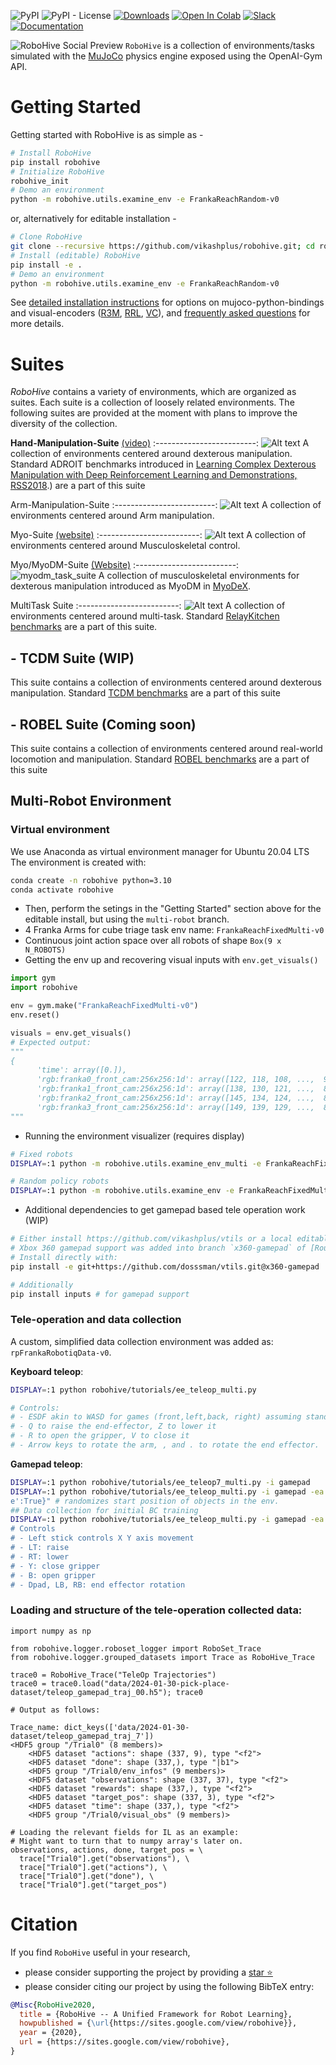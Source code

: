 <!-- =================================================
Copyright (C) 2018 Vikash Kumar
Author  :: Vikash Kumar (vikashplus@gmail.com)
Source  :: https://github.com/vikashplus/robohive
License :: Under Apache License, Version 2.0 (the "License"); you may not use this file except in compliance with the License. You may obtain a copy of the License at http://www.apache.org/licenses/LICENSE-2.0 Unless required by applicable law or agreed to in writing, software distributed under the License is distributed on an "AS IS" BASIS, WITHOUT WARRANTIES OR CONDITIONS OF ANY KIND, either express or implied. See the License for the specific language governing permissions and limitations under the License.
================================================= -->

<!-- # RoboHive -->

![PyPI](https://img.shields.io/pypi/v/robohive)
![PyPI - License](https://img.shields.io/pypi/l/robohive)
[![Downloads](https://pepy.tech/badge/robohive)](https://pepy.tech/project/robohive)
[![Open In Colab](https://colab.research.google.com/assets/colab-badge.svg)](https://colab.research.google.com/drive/1rdSgnsfUaE-eFLjAkFHeqfUWzAK8ruTs?usp=sharing)
[![Slack](https://img.shields.io/badge/Slack-4A154B?style=for-the-badge&logo=slack&logoColor=white)](https://robohiveworkspace.slack.com)
[![Documentation](https://img.shields.io/static/v1?label=Wiki&message=Documentation&color=<green)](https://github.com/vikashplus/robohive/wiki)

![RoboHive Social Preview](https://github.com/vikashplus/robohive/assets/12837145/04aff6da-f9fa-4f5f-abc6-cfcd70c6cd90)
`RoboHive` is a collection of environments/tasks simulated with the [MuJoCo](http://www.mujoco.org/) physics engine exposed using the OpenAI-Gym API.

# Getting Started
   Getting started with RoboHive is as simple as -
   ``` bash
   # Install RoboHive
   pip install robohive
   # Initialize RoboHive
   robohive_init
   # Demo an environment
   python -m robohive.utils.examine_env -e FrankaReachRandom-v0
   ```

   or, alternatively for editable installation -

   ``` bash
   # Clone RoboHive
   git clone --recursive https://github.com/vikashplus/robohive.git; cd robohive
   # Install (editable) RoboHive
   pip install -e .
   # Demo an environment
   python -m robohive.utils.examine_env -e FrankaReachRandom-v0
   ```

   See [detailed installation instructions](./setup/README.md) for options on mujoco-python-bindings and  visual-encoders ([R3M](https://sites.google.com/view/robot-r3m/), [RRL](https://sites.google.com/view/abstractions4rl), [VC](https://eai-vc.github.io/)), and [frequently asked questions](https://github.com/vikashplus/robohive/wiki/6.-Tutorials-&-FAQs#installation) for more details.

# Suites
*RoboHive* contains a variety of environments, which are organized as suites. Each suite is a collection of loosely related environments. The following suites are provided at the moment with plans to improve the diversity of the collection.

**Hand-Manipulation-Suite** [(video)](https://youtu.be/jJtBll8l_OM)
:-------------------------:
![Alt text](https://raw.githubusercontent.com/vikashplus/robohive/f786982204e85b79bd921aa54ffebf3a7887de3d/mj_envs/hand_manipulation_suite/assets/tasks.jpg?raw=false "Hand Manipulation Suite") A collection of environments centered around dexterous manipulation. Standard ADROIT benchmarks introduced in [Learning Complex Dexterous Manipulation with Deep Reinforcement Learning and Demonstrations, RSS2018](https://sites.google.com/corp/view/deeprl-dexterous-manipulation).) are a part of this suite


Arm-Manipulation-Suite
:-------------------------:
![Alt text](https://github.com/vikashplus/robohive/assets/12837145/ef072b90-42e7-414b-9da0-45c87c31443a?raw=false "Arm Manipulation Suite") A collection of environments centered around Arm manipulation.


Myo-Suite [(website)](https://sites.google.com/view/myosuite)
:-------------------------:
![Alt text](https://github.com/vikashplus/robohive/assets/12837145/0db70854-cb90-4360-8bd9-42cd1b5446c1?raw=false "Myo_Suite") A collection of environments centered around Musculoskeletal control.


Myo/MyoDM-Suite [(Website)](https://sites.google.com/view/myodex)
:-------------------------:
![myodm_task_suite](https://github.com/vikashplus/robohive/assets/12837145/2ca62e77-6827-4029-930e-b95ab86ae0f4) A collection of musculoskeletal environments for dexterous manipulation introduced as MyoDM in [MyoDeX](https://sites.google.com/view/myodex).


MultiTask Suite
:-------------------------:
![Alt text](https://github.com/vikashplus/robohive/assets/12837145/b7f314b9-8d4e-4e58-b791-6df774b91d21?raw=false "Myo_Suite") A collection of environments centered around multi-task. Standard [RelayKitchen benchmarks](https://relay-policy-learning.github.io/) are a part of this suite.

## - TCDM Suite (WIP)
   This suite contains a collection of environments centered around dexterous manipulation. Standard [TCDM benchmarks](https://pregrasps.github.io/) are a part of this suite

## - ROBEL Suite (Coming soon)
   This suite contains a collection of environments centered around real-world locomotion and manipulation. Standard [ROBEL benchmarks](http://roboticsbenchmarks.org/) are a part of this suite

## Multi-Robot Environment

### Virtual environment
We use Anaconda as virtual environment manager for Ubuntu 20.04 LTS
The environment is created with:
```bash
conda create -n robohive python=3.10
conda activate robohive
```
- Then, perform the setings in the "Getting Started" section above for the editable install, but using the `multi-robot` branch.
- 4 Franka Arms for cube triage task env name: `FrankaReachFixedMulti-v0`
- Continuous joint action space over all robots of shape `Box(9 x N_ROBOTS)`
- Getting the env up and recovering visual inputs with `env.get_visuals()`

```python
import gym
import robohive

env = gym.make("FrankaReachFixedMulti-v0")
env.reset()

visuals = env.get_visuals()
# Expected output:
"""
{
      'time': array([0.]),
      'rgb:franka0_front_cam:256x256:1d': array([122, 118, 108, ...,  92,  88,  85], dtype=uint8),
      'rgb:franka1_front_cam:256x256:1d': array([138, 130, 121, ...,  80,  77,  74], dtype=uint8),
      'rgb:franka2_front_cam:256x256:1d': array([145, 134, 124, ...,  84,  82,  79], dtype=uint8),
      'rgb:franka3_front_cam:256x256:1d': array([149, 139, 129, ...,  80,  78,  75], dtype=uint8)}
"""
```

- Running the environment visualizer (requires display)
```bash
# Fixed robots
DISPLAY=:1 python -m robohive.utils.examine_env_multi -e FrankaReachFixedMulti-v0 --num_episodes=10000
```
```bash
# Random policy robots
DISPLAY=:1 python -m robohive.utils.examine_env -e FrankaReachFixedMulti-v0 --num_episodes=10000
```
- Additional dependencies to get gamepad based tele operation work (WIP)
```bash
# Either install https://github.com/vikashplus/vtils or a local editable fork of the project
# Xbox 360 gamepad support was added into branch `x360-gamepad` of [Rousslan's fork](https://github.com/dosssman/vtils.git)
# Install directly with:
pip install -e git+https://github.com/dosssman/vtils.git@x360-gamepad

# Additionally
pip install inputs # for gamepad support
```

### Tele-operation and data collection

A custom, simplified data collection environment was added as: `rpFrankaRobotiqData-v0`.

**Keyboard teleop**:
```bash
DISPLAY=:1 python robohive/tutorials/ee_teleop_multi.py

# Controls:
# - ESDF akin to WASD for games (front,left,back, right) assuming standing behind the robot
# - Q to raise the end-effector, Z to lower it
# - R to open the gripper, V to close it
# - Arrow keys to rotate the arm, , and . to rotate the end effector.
```

**Gamepad teleop**:
```bash
DISPLAY=:1 python robohive/tutorials/ee_teleop7_multi.py -i gamepad
DISPLAY=:1 python robohive/tutorials/ee_teleop_multi.py -i gamepad -ea "{'randomiz
e':True}" # randomizes start position of objects in the env.
## Data collection for initial BC training
DISPLAY=:1 python robohive/tutorials/ee_teleop_multi.py -i gamepad -ea "{'randomize':True}" -o "data/2024-01-30-dataset/teleop_gamepad_traj_X.h5
# Controls
# - Left stick controls X Y axis movement
# - LT: raise
# - RT: lower
# - Y: close gripper
# - B: open gripper
# - Dpad, LB, RB: end effector rotation
```
### Loading and structure of the tele-operation collected data:
```
import numpy as np

from robohive.logger.roboset_logger import RoboSet_Trace
from robohive.logger.grouped_datasets import Trace as RoboHive_Trace

trace0 = RoboHive_Trace("TeleOp Trajectories")
trace0 = trace0.load("data/2024-01-30-pick-place-dataset/teleop_gamepad_traj_00.h5"); trace0

# Output as follows:

Trace_name: dict_keys(['data/2024-01-30-dataset/teleop_gamepad_traj_7'])
<HDF5 group "/Trial0" (8 members)>
	<HDF5 dataset "actions": shape (337, 9), type "<f2">
	<HDF5 dataset "done": shape (337,), type "|b1">
	<HDF5 group "/Trial0/env_infos" (9 members)>
	<HDF5 dataset "observations": shape (337, 37), type "<f2">
	<HDF5 dataset "rewards": shape (337,), type "<f2">
	<HDF5 dataset "target_pos": shape (337, 3), type "<f2">
	<HDF5 dataset "time": shape (337,), type "<f2">
	<HDF5 group "/Trial0/visual_obs" (9 members)>

# Loading the relevant fields for IL as an example:
# Might want to turn that to numpy array's later on.
observations, actions, done, target_pos = \
  trace["Trial0"].get("observations"), \
  trace["Trial0"].get("actions"), \
  trace["Trial0"].get("done"), \
  trace["Trial0"].get("target_pos")
```

# Citation
If you find `RoboHive` useful in your research,
- please consider supporting the project by providing a [star ⭐](https://github.com/vikashplus/robohive/stargazers)
- please consider citing our project by using the following BibTeX entry:



```bibtex
@Misc{RoboHive2020,
  title = {RoboHive -- A Unified Framework for Robot Learning},
  howpublished = {\url{https://sites.google.com/view/robohive}},
  year = {2020},
  url = {https://sites.google.com/view/robohive},
}
